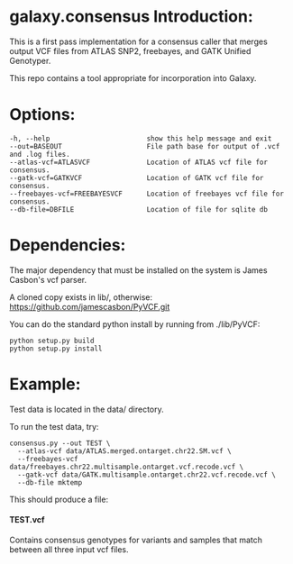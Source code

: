galaxy.consensus Introduction:
==============================

This is a first pass implementation for a consensus caller that merges
output VCF files from ATLAS SNP2, freebayes, and GATK Unified Genotyper.

This repo contains a tool appropriate for incorporation into Galaxy.

Options:
========
    -h, --help                        show this help message and exit
    --out=BASEOUT                     File path base for output of .vcf and .log files.
    --atlas-vcf=ATLASVCF              Location of ATLAS vcf file for consensus.
    --gatk-vcf=GATKVCF                Location of GATK vcf file for consensus.
    --freebayes-vcf=FREEBAYESVCF      Location of freebayes vcf file for consensus.
    --db-file=DBFILE                  Location of file for sqlite db


Dependencies:
=============

The major dependency that must be installed on the system is James Casbon's vcf
parser.

A cloned copy exists in lib/, otherwise:
https://github.com/jamescasbon/PyVCF.git

You can do the standard python install by running from ./lib/PyVCF:

    python setup.py build
    python setup.py install


Example:
========

Test data is located in the data/ directory.

To run the test data, try:

    consensus.py --out TEST \
      --atlas-vcf data/ATLAS.merged.ontarget.chr22.SM.vcf \
      --freebayes-vcf data/freebayes.chr22.multisample.ontarget.vcf.recode.vcf \
      --gatk-vcf data/GATK.multisample.ontarget.chr22.vcf.recode.vcf \
      --db-file mktemp


This should produce a file:
#### TEST.vcf
Contains consensus genotypes for variants and samples that match between all
three input vcf files.

